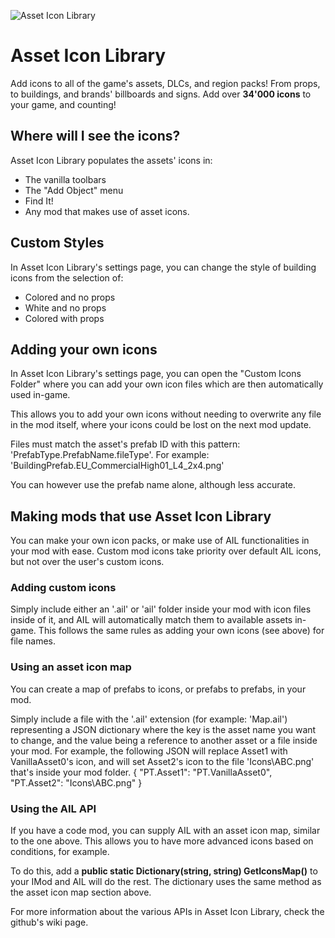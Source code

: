 ![Asset Icon Library](https://imgur.com/z85SXkz.png)
# Asset Icon Library
Add icons to all of the game's assets, DLCs, and region packs!
From props, to buildings, and brands' billboards and signs. Add over **34'000 icons** to your game, and counting!


## Where will I see the icons?
Asset Icon Library populates the assets' icons in:
* The vanilla toolbars
* The "Add Object" menu
* Find It!
* Any mod that makes use of asset icons.


## Custom Styles
In Asset Icon Library's settings page, you can change the style of building icons from the selection of:
* Colored and no props
* White and no props
* Colored with props


## Adding your own icons
In Asset Icon Library's settings page, you can open the "Custom Icons Folder" where you can add your own icon files which are then automatically used in-game.

This allows you to add your own icons without needing to overwrite any file in the mod itself, where your icons could be lost on the next mod update.

Files must match the asset's prefab ID with this pattern: 'PrefabType.PrefabName.fileType'. 
For example: 'BuildingPrefab.EU_CommercialHigh01_L4_2x4.png'

You can however use the prefab name alone, although less accurate.


## Making mods that use Asset Icon Library
You can make your own icon packs, or make use of AIL functionalities in your mod with ease.
Custom mod icons take priority over default AIL icons, but not over the user's custom icons.

### Adding custom icons
Simply include either an '.ail' or 'ail' folder inside your mod with icon files inside of it, and AIL will automatically match them to available assets in-game.
This follows the same rules as adding your own icons (see above) for file names.

### Using an asset icon map
You can create a map of prefabs to icons, or prefabs to prefabs, in your mod.

Simply include a file with the '.ail' extension (for example: 'Map.ail') representing a JSON dictionary where the key is the asset name you want to change, and the value being a reference to another asset or a file inside your mod.
For example, the following JSON will replace Asset1 with VanillaAsset0's icon, and will set Asset2's icon to the file 'Icons\ABC.png' that's inside your mod folder.
{
   "PT.Asset1": "PT.VanillaAsset0",
   "PT.Asset2": "Icons\\ABC.png"
}

### Using the AIL API
If you have a code mod, you can supply AIL with an asset icon map, similar to the one above.
This allows you to have more advanced icons based on conditions, for example.

To do this, add a **public static Dictionary(string, string) GetIconsMap()** to your IMod and AIL will do the rest.
The dictionary uses the same method as the asset icon map section above.

For more information about the various APIs in Asset Icon Library, check the github's wiki page.
